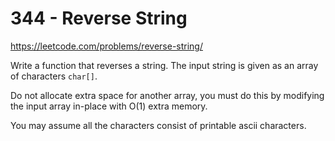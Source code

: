 # 344 - Reverse String

https://leetcode.com/problems/reverse-string/

Write a function that reverses a string. The input string is given as an array
of characters `char[]`.

Do not allocate extra space for another array, you must do this by modifying
the input array in-place with O(1) extra memory.

You may assume all the characters consist of printable ascii characters.
